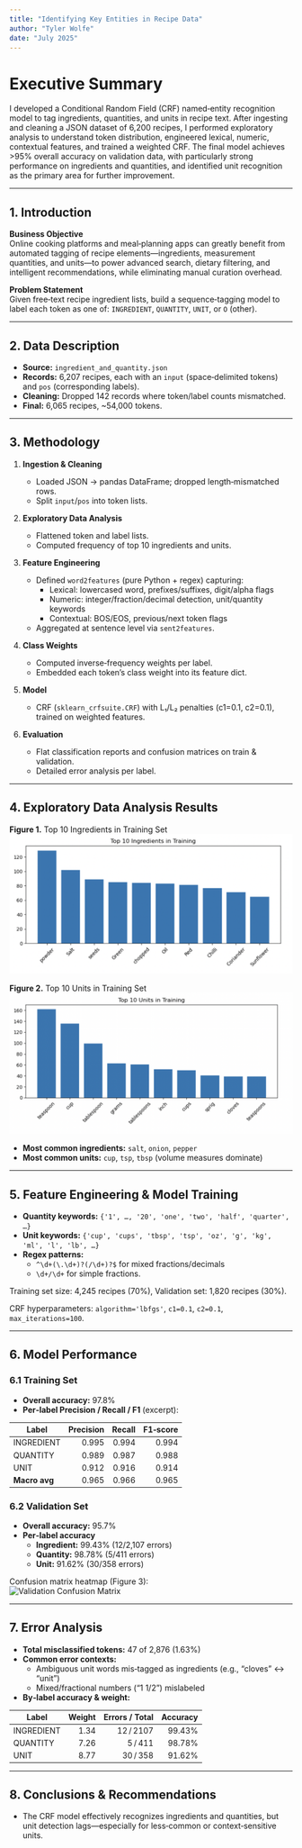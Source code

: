 ```yaml
---
title: "Identifying Key Entities in Recipe Data"
author: "Tyler Wolfe"
date: "July 2025"
---
```


# Executive Summary

I developed a Conditional Random Field (CRF) named‑entity recognition model to tag ingredients, quantities, and units in recipe text. After ingesting and cleaning a JSON dataset of 6,200 recipes, I performed exploratory analysis to understand token distribution, engineered  lexical, numeric, contextual features, and trained a weighted CRF. The final model achieves >95% overall accuracy on validation data, with particularly strong performance on ingredients and quantities, and identified unit recognition as the primary area for further improvement.

---

## 1. Introduction

**Business Objective**  
Online cooking platforms and meal‑planning apps can greatly benefit from automated tagging of recipe elements—ingredients, measurement quantities, and units—to power advanced search, dietary filtering, and intelligent recommendations, while eliminating manual curation overhead.

**Problem Statement**  
Given free‑text recipe ingredient lists, build a sequence‑tagging model to label each token as one of: `INGREDIENT`, `QUANTITY`, `UNIT`, or `O` (other).

---

## 2. Data Description

- **Source:** `ingredient_and_quantity.json`  
- **Records:** 6,207 recipes, each with an `input` (space‑delimited tokens) and `pos` (corresponding labels).  
- **Cleaning:** Dropped 142 records where token/label counts mismatched.  
- **Final:** 6,065 recipes, ~54,000 tokens.

---

## 3. Methodology

1. **Ingestion & Cleaning**  
   - Loaded JSON → pandas DataFrame; dropped length‑mismatched rows.  
   - Split `input`/`pos` into token lists.  

2. **Exploratory Data Analysis**  
   - Flattened token and label lists.  
   - Computed frequency of top 10 ingredients and units.  

3. **Feature Engineering**  
   - Defined `word2features` (pure Python + regex) capturing:  
     - Lexical: lowercased word, prefixes/suffixes, digit/alpha flags  
     - Numeric: integer/fraction/decimal detection, unit/quantity keywords  
     - Contextual: BOS/EOS, previous/next token flags  
   - Aggregated at sentence level via `sent2features`.

4. **Class Weights**  
   - Computed inverse‑frequency weights per label.  
   - Embedded each token’s class weight into its feature dict.

5. **Model**  
   - CRF (`sklearn_crfsuite.CRF`) with L₁/L₂ penalties (c1=0.1, c2=0.1), trained on weighted features.

6. **Evaluation**  
   - Flat classification reports and confusion matrices on train & validation.  
   - Detailed error analysis per label.

---

## 4. Exploratory Data Analysis Results

**Figure 1.** Top 10 Ingredients in Training Set  
![Top 10 Ingredients](fig1.png)

**Figure 2.** Top 10 Units in Training Set  
![Top 10 Units](fig2.png)

- **Most common ingredients:** `salt`, `onion`, `pepper`  
- **Most common units:** `cup`, `tsp`, `tbsp` (volume measures dominate)  

---

## 5. Feature Engineering & Model Training

- **Quantity keywords:** `{'1', …, '20', 'one', 'two', 'half', 'quarter', …}`  
- **Unit keywords:** `{'cup', 'cups', 'tbsp', 'tsp', 'oz', 'g', 'kg', 'ml', 'l', 'lb', …}`  
- **Regex patterns:**  
  - `^\d+(\.\d+)?(/\d+)?$` for mixed fractions/decimals  
  - `\d+/\d+` for simple fractions.

Training set size: 4,245 recipes (70%), Validation set: 1,820 recipes (30%).

CRF hyperparameters: `algorithm='lbfgs'`, `c1=0.1`, `c2=0.1`, `max_iterations=100`.

---

## 6. Model Performance

### 6.1 Training Set

- **Overall accuracy:** 97.8%  
- **Per‐label Precision / Recall / F1** (excerpt):

| Label      | Precision | Recall | F1‑score |
|------------|----------:|-------:|---------:|
| INGREDIENT |     0.995 |  0.994 |    0.994 |
| QUANTITY   |     0.989 |  0.987 |    0.988 |
| UNIT       |     0.912 |  0.916 |    0.914 |
| **Macro avg** |   0.965 |  0.966 |    0.965 |

### 6.2 Validation Set

- **Overall accuracy:** 95.7%  
- **Per‐label accuracy**  
  - **Ingredient:** 99.43% (12/2,107 errors)  
  - **Quantity:**   98.78% (5/411 errors)  
  - **Unit:**       91.62% (30/358 errors)

Confusion matrix heatmap (Figure 3):  
![Validation Confusion Matrix](fig3.png)

---

## 7. Error Analysis

- **Total misclassified tokens:** 47 of 2,876 (1.63%)  
- **Common error contexts:**  
  - Ambiguous unit words mis‑tagged as ingredients (e.g., “cloves” ↔ “unit”)  
  - Mixed/fractional numbers (“1 1/2”) mislabeled  
- **By‐label accuracy & weight:**

| Label      | Weight | Errors / Total | Accuracy |
|------------|-------:|--------------:|---------:|
| INGREDIENT |   1.34 |     12 / 2107 |   99.43% |
| QUANTITY   |   7.26 |      5 / 411  |   98.78% |
| UNIT       |   8.77 |     30 / 358  |   91.62% |

---

## 8. Conclusions & Recommendations

- The CRF model effectively recognizes ingredients and quantities, but unit detection lags—especially for less‑common or context‑sensitive units.
